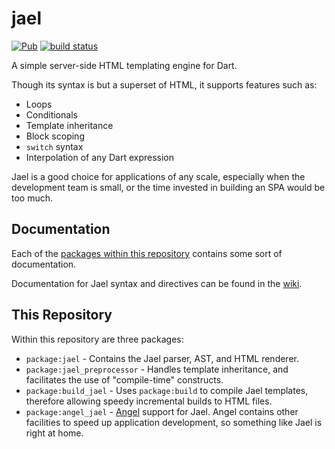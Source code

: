 # jael
[![Pub](https://img.shields.io/pub/v/jael.svg)](https://pub.dartlang.org/packages/jael)
[![build status](https://travis-ci.org/angel-dart/jael.svg)](https://travis-ci.org/angel-dart/jael)

A simple server-side HTML templating engine for Dart.

Though its syntax is but a superset of HTML, it supports features such as:
* Loops
* Conditionals
* Template inheritance
* Block scoping
* `switch` syntax
* Interpolation of any Dart expression

Jael is a good choice for applications of any scale, especially when the development team is small,
or the time invested in building an SPA would be too much.

## Documentation
Each of the [packages within this repository](#this-repository) contains
some sort of documentation.

Documentation for Jael syntax and directives can be found in the
[wiki](https://github.com/angel-dart/jael/wiki).

## This Repository
Within this repository are three packages:

* `package:jael` - Contains the Jael parser, AST, and HTML renderer.
* `package:jael_preprocessor` - Handles template inheritance, and facilitates the use of "compile-time" constructs.
* `package:build_jael` - Uses `package:build` to compile Jael templates, therefore allowing speedy incremental builds to HTML files.
* `package:angel_jael` - [Angel](https://angel-dart.github.io) support for Jael. Angel contains other
facilities to speed up application development, so something like Jael is right at home.
